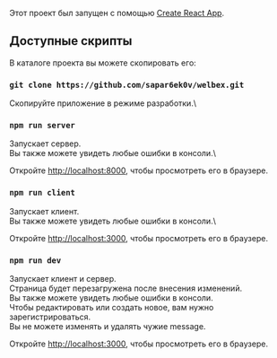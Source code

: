 Этот проект был запущен с помощью [Create React App](https://github.com/facebook/create-react-app).

## Доступные скрипты

В каталоге проекта вы можете скопировать его:

### `git clone https://github.com/sapar6ek0v/welbex.git`

Скопируйте приложение в режиме разработки.\

### `npm run server`

Запускает сервер.\
Вы также можете увидеть любые ошибки в консоли.\

Откройте [http://localhost:8000](http://localhost:8000), чтобы просмотреть его в браузере.

### `npm run client`

Запускает клиент.\
Вы также можете увидеть любые ошибки в консоли.\


Откройте [http://localhost:3000](http://localhost:3000), чтобы просмотреть его в браузере.


### `npm run dev`

Запускает клиент и сервер.\
Страница будет перезагружена после внесения изменений.\
Вы также можете увидеть любые ошибки в консоли.\
Чтобы редактировать или создать новое, вам нужно зарегистрироваться.\
Вы не можете изменять и удалять чужие message. 


Откройте [http://localhost:3000](http://localhost:3000), чтобы просмотреть его в браузере.
